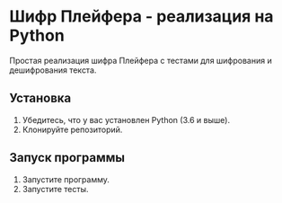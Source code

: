 # Шифр Плейфера - реализация на Python

Простая реализация шифра Плейфера с тестами для шифрования и дешифрования текста.

## Установка
1. Убедитесь, что у вас установлен Python (3.6 и выше).
2. Клонируйте репозиторий.

## Запуск программы
1. Запустите программу.
2. Запустите тесты.

